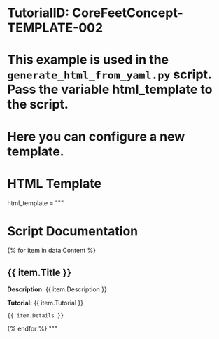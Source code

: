 # TutorialID: CoreFeetConcept-TEMPLATE-002
# This example is used in the `generate_html_from_yaml.py` script. Pass the variable html_template to the script.
# Here you can configure a new template. 
# HTML Template
html_template = """
<!DOCTYPE html>
<html>
<head>
    <title>Script Documentation</title>
</head>
<body>
    <h1>Script Documentation</h1>
    {% for item in data.Content %}
        <h2>{{ item.Title }}</h2>
        <p><strong>Description:</strong> {{ item.Description }}</p>
        <p><strong>Tutorial:</strong> {{ item.Tutorial }}</p>
        <pre><code>{{ item.Details }}</code></pre>
    {% endfor %}
</body>
</html>
"""